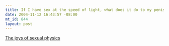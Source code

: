 ```yaml
--- 
title: If I have sex at the speed of light, what does it do to my penis size?
date: 2004-11-12 16:43:57 -08:00
mt_id: 844
layout: post
---
```

[The joys of sexual physics][1]

   [1]: http://www.sexualphysics.com/

